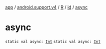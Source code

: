 [app](../../../index.md) / [android.support.v4](../../index.md) / [R](../index.md) / [id](index.md) / [async](.)

# async

`static val async: `[`Int`](https://kotlinlang.org/api/latest/jvm/stdlib/kotlin/-int/index.html)
`static val async: `[`Int`](https://kotlinlang.org/api/latest/jvm/stdlib/kotlin/-int/index.html)